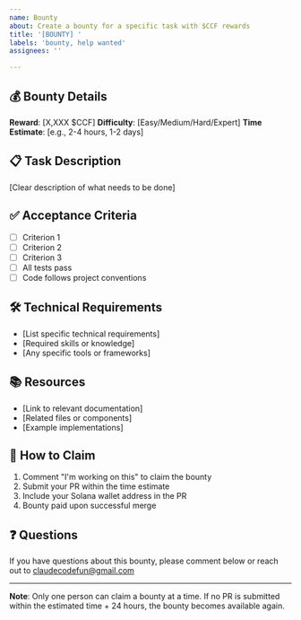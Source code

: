 ```yaml
---
name: Bounty
about: Create a bounty for a specific task with $CCF rewards
title: '[BOUNTY] '
labels: 'bounty, help wanted'
assignees: ''

---
```


## 💰 Bounty Details

**Reward**: [X,XXX $CCF]
**Difficulty**: [Easy/Medium/Hard/Expert]
**Time Estimate**: [e.g., 2-4 hours, 1-2 days]

## 📋 Task Description

[Clear description of what needs to be done]

## ✅ Acceptance Criteria

- [ ] Criterion 1
- [ ] Criterion 2
- [ ] Criterion 3
- [ ] All tests pass
- [ ] Code follows project conventions

## 🛠️ Technical Requirements

- [List specific technical requirements]
- [Required skills or knowledge]
- [Any specific tools or frameworks]

## 📚 Resources

- [Link to relevant documentation]
- [Related files or components]
- [Example implementations]

## 🏁 How to Claim

1. Comment "I'm working on this" to claim the bounty
2. Submit your PR within the time estimate
3. Include your Solana wallet address in the PR
4. Bounty paid upon successful merge

## ❓ Questions

If you have questions about this bounty, please comment below or reach out to claudecodefun@gmail.com

---
**Note**: Only one person can claim a bounty at a time. If no PR is submitted within the estimated time + 24 hours, the bounty becomes available again.